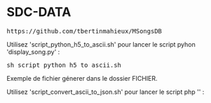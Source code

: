 # SDC-DATA

<pre>https://github.com/tbertinmahieux/MSongsDB</pre>

Utilisez 'script_python_h5_to_ascii.sh' pour lancer le script pyhon 'display_song.py' :
<pre>sh script_python_h5_to_ascii.sh</pre>
Exemple de fichier génerer dans le dossier FICHIER.

Utilisez 'script_convert_ascii_to_json.sh' pour lancer le script php '' :
